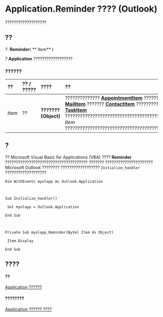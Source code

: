 
# Application.Reminder ???? (Outlook)

???????????????????


## ??

 _?_. **Reminder**( ** _Item_** )

 _?_ **Application** ??????????????????


### ??????



|**??**|**?? / ?????**|**????**|**??**|
|:-----|:-----|:-----|:-----|
| _Item_|??|**??????? (Object)**|??????????????  **[AppointmentItem](204a409d-654e-27aa-643a-8344c631b82d.md)** ??????? **[MailItem](14197346-05d2-0250-fa4c-4a6b07daf25f.md)** ??????? **[ContactItem](8e32093c-a678-f1fd-3f35-c2d8994d166f.md)** ?????????? **[TaskItem](5df8cfa5-5460-a5a1-a130-ba5bca1a0091.md)** ?????????????????????????????????????????? _Item_ ?????????????????????????????????????????|

## ?

?? Microsoft Visual Basic for Applications (VBA) ???? **Reminder** ?????????????????????????????????????? ??????? ??????????????????????Microsoft Outlook ???????? ?????????????????? `Initialize_handler` ???????????????????


```
Dim WithEvents myolapp As Outlook.Application 
 
 
 
Sub Initialize_handler() 
 
 Set myolapp = Outlook.Application 
 
End Sub 
 
 
 
Private Sub myolapp_Reminder(ByVal Item As Object) 
 
 Item.Display 
 
End Sub
```


## ????


#### ??


[Application ??????](797003e7-ecd1-eccb-eaaf-32d6ddde8348.md)
#### ????????


[Application ?????? ????](http://msdn.microsoft.com/library/3519c89c-2353-85ee-7ddc-62e5dd85a8e7%28Office.15%29.aspx)